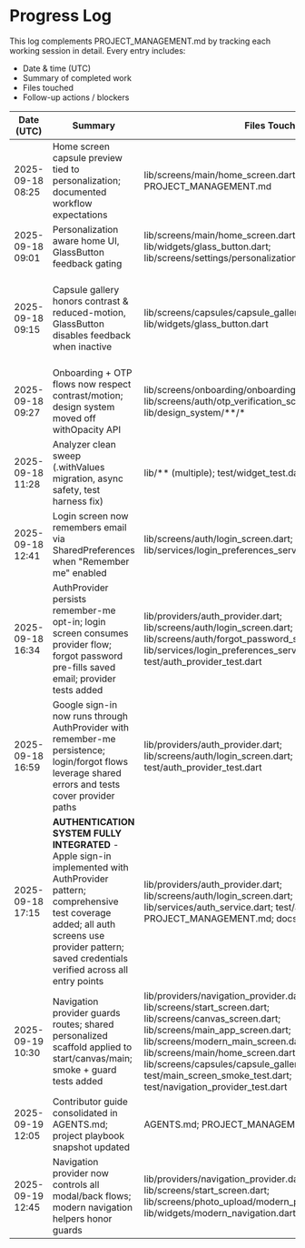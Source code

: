 ﻿# Progress Log

This log complements PROJECT_MANAGEMENT.md by tracking each working session in detail. Every entry includes:
- Date & time (UTC)
- Summary of completed work
- Files touched
- Follow-up actions / blockers

| Date (UTC) | Summary | Files Touched | Follow-up |
| --- | --- | --- | --- |
| 2025-09-18 08:25 | Home screen capsule preview tied to personalization; documented workflow expectations | lib/screens/main/home_screen.dart, PROJECT_MANAGEMENT.md | Replace remaining withOpacity usages; baseline commit + CI follow-up |
| 2025-09-18 09:01 | Personalization aware home UI, GlassButton feedback gating | lib/screens/main/home_screen.dart; lib/widgets/glass_button.dart; lib/screens/settings/personalization_settings_screen.dart | Extend preference hooks to remaining flows; audit high-contrast assets |
| 2025-09-18 09:15 | Capsule gallery honors contrast & reduced-motion, GlassButton disables feedback when inactive | lib/screens/capsules/capsule_gallery_screen.dart; lib/widgets/glass_button.dart | Extend personalization theming across onboarding/OTP visuals; replace remaining withOpacity usages repo-wide |
| 2025-09-18 09:27 | Onboarding + OTP flows now respect contrast/motion; design system moved off withOpacity API | lib/screens/onboarding/onboarding_screen.dart; lib/screens/auth/otp_verification_screen.dart; lib/design_system/**/* | Sweep remaining theme files for withOpacity; re-theme additional surfaces |
| 2025-09-18 11:28 | Analyzer clean sweep (.withValues migration, async safety, test harness fix) | lib/** (multiple); test/widget_test.dart | Continue functional polish on wardrobe panel interactions; prep for commit |
| 2025-09-18 12:41 | Login screen now remembers email via SharedPreferences when "Remember me" enabled | lib/screens/auth/login_screen.dart; lib/services/login_preferences_service.dart | Extend credential storage to register/onboarding flows |
| 2025-09-18 16:34 | AuthProvider persists remember-me opt-in; login screen consumes provider flow; forgot password pre-fills saved email; provider tests added | lib/providers/auth_provider.dart; lib/screens/auth/login_screen.dart; lib/screens/auth/forgot_password_screen.dart; lib/services/login_preferences_service.dart; test/auth_provider_test.dart | Extend preferences to onboarding/profile setup; unify social login through provider |
| 2025-09-18 16:59 | Google sign-in now runs through AuthProvider with remember-me persistence; login/forgot flows leverage shared errors and tests cover provider paths | lib/providers/auth_provider.dart; lib/screens/auth/login_screen.dart; test/auth_provider_test.dart | Wire remaining screens to provider-backed analytics + Apple sign-in |
| 2025-09-18 17:15 | **AUTHENTICATION SYSTEM FULLY INTEGRATED** - Apple sign-in implemented with AuthProvider pattern; comprehensive test coverage added; all auth screens use provider pattern; saved credentials verified across all entry points | lib/providers/auth_provider.dart; lib/screens/auth/login_screen.dart; lib/services/auth_service.dart; test/auth_provider_test.dart; PROJECT_MANAGEMENT.md; docs/progress_log.md | Begin enhanced main screens development; establish AI module foundation |
| 2025-09-19 10:30 | Navigation provider guards routes; shared personalized scaffold applied to start/canvas/main; smoke + guard tests added | lib/providers/navigation_provider.dart; lib/main.dart; lib/screens/start_screen.dart; lib/screens/canvas_screen.dart; lib/screens/main_app_screen.dart; lib/screens/modern_main_screen.dart; lib/screens/main/home_screen.dart; lib/screens/capsules/capsule_gallery_screen.dart; test/main_screen_smoke_test.dart; test/navigation_provider_test.dart | Sweep remaining direct Navigator calls (settings, capsule detail) and add analytics hooks |
| 2025-09-19 12:05 | Contributor guide consolidated in AGENTS.md; project playbook snapshot updated | AGENTS.md; PROJECT_MANAGEMENT.md | Sweep remaining Navigator usages before closing Script 2.2B; prep analytics hook plan |
| 2025-09-19 12:45 | Navigation provider now controls all modal/back flows; modern navigation helpers honor guards | lib/providers/navigation_provider.dart; lib/screens/start_screen.dart; lib/screens/photo_upload/modern_photo_upload_screen.dart; lib/widgets/modern_navigation.dart | Add analytics/deep-link hooks before closing Script 2.2B |
